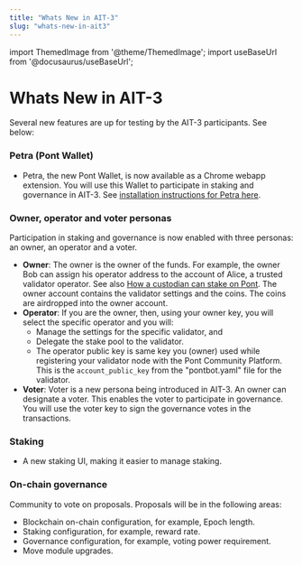 ```yaml
---
title: "Whats New in AIT-3"
slug: "whats-new-in-ait3"
---
```


import ThemedImage from '@theme/ThemedImage';
import useBaseUrl from '@docusaurus/useBaseUrl';

# Whats New in AIT-3

Several new features are up for testing by the AIT-3 participants. See below:

### Petra (Pont Wallet)

- Petra, the new Pont Wallet, is now available as a Chrome webapp extension. You will use this Wallet to participate in staking and governance in AIT-3.  See [installation instructions for Petra here](/guides/install-petra-wallet-extension).

### Owner, operator and voter personas

Participation in staking and governance is now enabled with three personas: an owner, an operator and a voter.  

- **Owner**: The owner is the owner of the funds. For example, the owner Bob can assign his operator address to the account of Alice, a trusted validator operator. See also [How a custodian can stake on Pont](/concepts/staking#how-a-custodian-can-stake-on-pont). The owner account contains the validator settings and the coins. The coins are airdropped into the owner account.
- **Operator**: If you are the owner, then, using your owner key, you will select the specific operator and you will:
  - Manage the settings for the specific validator, and
  - Delegate the stake pool to the validator.
  - The operator public key is same key you (owner) used while registering your validator node with the Pont Community Platform. This is the  `account_public_key` from the "pontbot.yaml" file for the validator.
- **Voter**: Voter is a new persona being introduced in AIT-3. An owner can designate a voter. This enables the voter to participate in governance. You will use the voter key to sign the governance votes in the transactions.


### Staking

- A new staking UI, making it easier to manage staking.

### On-chain governance

Community to vote on proposals. Proposals will be in the following areas:

- Blockchain on-chain configuration, for example, Epoch length.
- Staking configuration, for example, reward rate.
- Governance configuration, for example, voting power requirement.
- Move module upgrades.



